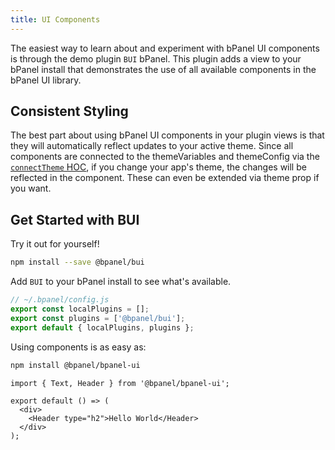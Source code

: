 ```yaml
---
title: UI Components
---
```


The easiest way to learn about and experiment with bPanel UI components
is through the demo plugin `BUI` bPanel. This plugin adds a view to your
bPanel install that demonstrates the use of all available components
in the bPanel UI library.

## Consistent Styling
The best part about using bPanel UI components in your plugin views
is that they will automatically reflect updates to your active theme.
Since all components are connected to the themeVariables and themeConfig
via the [`connectTheme` HOC](/docs/ui-utilities.html#connectTheme),
if you change your app's theme, the changes will be reflected in the component.
These can even be extended via theme prop if you want.

## Get Started with BUI
Try it out for yourself!

```bash
npm install --save @bpanel/bui
```

Add `BUI` to your bPanel install to see what's available.
```javascript
// ~/.bpanel/config.js
export const localPlugins = [];
export const plugins = ['@bpanel/bui'];
export default { localPlugins, plugins };
```

Using components is as easy as:
```bash
npm install @bpanel/bpanel-ui
```

```
import { Text, Header } from '@bpanel/bpanel-ui';

export default () => (
  <div>
    <Header type="h2">Hello World</Header>
  </div>
);
```